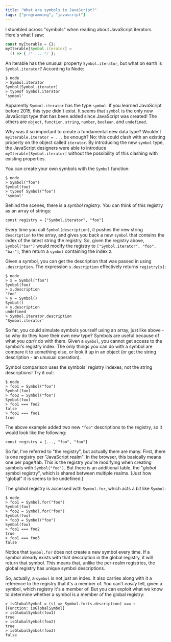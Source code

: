 ```yaml
---
title: "What are symbols in JavaScript?"
tags: ["programming", "javascript"]
---
```


I stumbled across "symbols" 
when reading about JavaScript iterators.
Here's what I saw:

```js
const myIterable = {};
myIterable[Symbol.iterator] = 
  () => { /* ... */ };
```

An iterable has the unusual property `Symbol.iterator`,
but what on earth is `Symbol.iterator`?
According to Node:

```
$ node
> Symbol.iterator
Symbol(Symbol.iterator)
> typeof Symbol.iterator
'symbol'
```

Apparently `Symbol.iterator` has the type `symbol`.
If you learned JavaScript before 2015, this type didn't exist.
It seems that `symbol` is the only new JavaScript type
that has been added since JavaScript was created!
The others are `object`, `function`, `string`, `number`, `boolean`, and `undefined`.

Why was it so important to create a fundamental new data type?
Wouldn't `myIterable.iterator = ...` be enough?
No: this could clash with an existing property on the object called `iterator`.
By introducing the new `symbol` type,
the JavaScript designers were able to introduce `myIterable[Symbol.iterator]`
without the possibility of this clashing with existing properties.

You can create your own symbols with the `Symbol` function:

```
$ node
> Symbol("foo")
Symbol(foo)
> typeof Symbol("foo")
'symbol'
```

Behind the scenes,
there is a _symbol registry_.
You can think of this registry as an array of strings:

```
const registry = ["Symbol.iterator", "foo"]
```

Every time you call `Symbol(description)`,
it pushes the new string `description` to the array,
and gives you back a new `symbol` 
that contains the index of the latest string the registry.
So, given the registry above,
`Symbol("bar")` would modify the registry to `["Symbol.iterator", "foo", "bar"]`,
then return a `symbol` containing the index `2`.

Given a symbol,
you can get the description that was passed in
using `.description`.
The expression `s.description` effectively returns `registry[s]`:

```
$ node
> x = Symbol("foo")
Symbol(foo)
> x.description
'foo'
> y = Symbol()
Symbol()
> y.description
undefined
> Symbol.iterator.description
'Symbol.iterator'
```

So far, you could simulate symbols yourself using an array,
just like above - so why do they have their own new type?
Symbols are useful because of what you _can't_ do with them.
Given a `symbol`,
you cannot get access to the symbol's registry index.
The only things you can do with a symbol
are compare it to something else,
or look it up in an object
(or get the string description - an unusual operation).

Symbol comparison uses the symbols' registry indexes;
not the string descriptions!
Try it out:

```
$ node
> foo1 = Symbol("foo")
Symbol(foo)
> foo2 = Symbol("foo")
Symbol(foo)
> foo1 === foo2
false
> foo1 === foo1
true
```

The above example added two new `"foo"` descriptions
to the registry, so it would look like the following:

```
const registry = [..., "foo", "foo"]
```

So far, I've referred to "the registry",
but actually there are many.
First, there is one registry per "JavaScript realm".
In the browser, this basically means one per page/tab.
This is the registry you're modifying when creating symbols with `Symbol("foo")`.
But there is an additional table,
the "_global_ symbol registry",
which is shared between multiple realms.
(Just how "global" it is seems to be undefined.)

The _global_ registry is accessed with `Symbol.for`,
which acts a bit like `Symbol`:

```
$ node
> foo1 = Symbol.for("foo")
Symbol(foo)
> foo2 = Symbol.for("foo")
Symbol(foo)
> foo3 = Symbol("foo")
Symbol(foo)
> foo1 === foo2
true
> foo1 === foo3
false
```

Notice that `Symbol.for` does not create a new symbol every time.
If a symbol already exists with that description in the global registry,
it will return that symbol.
This means that, unlike the per-realm registries,
the global registry has unique symbol descriptions.

So, actually, a `symbol` is not just an index.
It also carries along with it 
a reference to the registry that it's a member of.
You can't _easily_ tell, given a symbol,
which registry it's a member of.
But you can exploit what we know
to determine whether a symbol 
is a member of the global registry:

```
> isGlobalSymbol = (s) => Symbol.for(s.description) === s
[Function: isGlobalSymbol]
> isGlobalSymbol(foo1)
true
> isGlobalSymbol(foo2)
true
> isGlobalSymbol(foo3)
false
```
